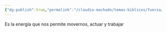 ```yaml
---
{"dg-publish":true,"permalink":"/claudio-machado/temas-biblicos/fuerza/"}
---
```


Es la energía que nos permite movernos, actuar y trabajar 